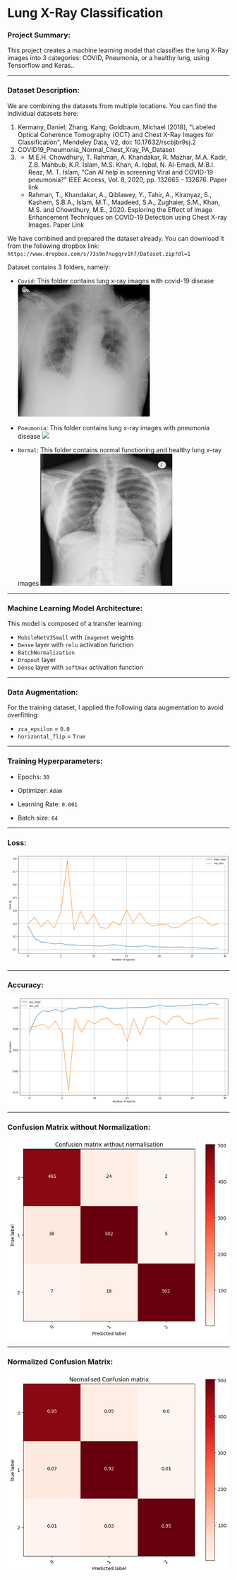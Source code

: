# Lung X-Ray Classification

### Project Summary:

This project creates a machine learning model that classifies the lung X-Ray images into 3 categories: COVID, Pneumonia, or a healthy lung, using Tensorflow and Keras..

---

### Dataset Description:

We are combining the datasets from multiple locations. You can find the individual datasets here:

1) Kermany, Daniel; Zhang, Kang; Goldbaum, Michael (2018), "Labeled Optical Coherence Tomography (OCT) and Chest X-Ray Images for Classification", Mendeley Data, V2, doi: 10.17632/rscbjbr9sj.2
2) COVID19_Pneumonia_Normal_Chest_Xray_PA_Dataset
3) - M.E.H. Chowdhury, T. Rahman, A. Khandakar, R. Mazhar, M.A. Kadir, Z.B. Mahbub, K.R. Islam, M.S. Khan, A. Iqbal, N. Al-Emadi, M.B.I. Reaz, M. T. Islam, "Can AI help in screening Viral and COVID-19 pneumonia?" IEEE Access, Vol. 8, 2020, pp. 132665 - 132676. Paper link
   - Rahman, T., Khandakar, A., Qiblawey, Y., Tahir, A., Kiranyaz, S., Kashem, S.B.A., Islam, M.T., Maadeed, S.A., Zughaier, S.M., Khan, M.S. and Chowdhury, M.E., 2020. Exploring the Effect of Image Enhancement Techniques on COVID-19 Detection using Chest X-ray Images. Paper Link

We have combined and prepared the dataset already. You can download it from the following dropbox link: `https://www.dropbox.com/s/73s9n7nugqrv1h7/Dataset.zip?dl=1`

Dataset contains 3 folders, namely:
- `Covid`: This folder contains lung x-ray images with covid-19 disease
![](./visuals/COVID-1.png?raw=true)

- `Pneumonia`: This folder contains lung x-ray images with pneumonia disease
![](./person2_bacteria_3.jpeg?raw=true)

- `Normal`: This folder contains normal functioning and healthy lung x-ray images
![](./visuals/Normal-2.png?raw=true)

---

### Machine Learning Model Architecture:

This model is composed of a transfer learning:
- `MobileNetV3Small` with `imagenet` weights
- `Dense` layer with `relu` activation function
- `BatchNormalization`
- `Dropout` layer
- `Dense` layer with `softmax` activation function

---

### Data Augmentation:

For the training dataset, I applied the following data augmentation to avoid overfitting:

- `zca_epsilon` = `0.0`
- `horizontal_flip` = `True`

---

### Training Hyperparameters:

* Epochs: `30`
  
* Optimizer: `Adam`

* Learning Rate: `0.001`

* Batch size: `64`

---

### Loss:

![](./visuals/lung_classification_loss.png?raw=true)

---

### Accuracy:

![](./visuals/lung_classification_accuracy.png?raw=true)

---

### Confusion Matrix without Normalization:

![](./visuals/lung_classification_confusion_matrix_without_normalization.png?raw=true)

---

### Normalized Confusion Matrix:

![](./visuals/lung_classification_normalized_confusion_matrix.png?raw=true)
